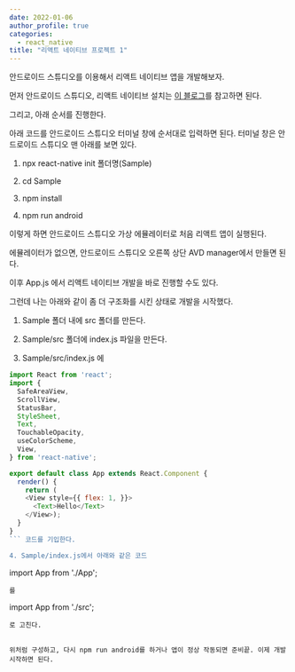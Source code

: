 ```yaml
---
date: 2022-01-06
author_profile: true
categories:
  - react_native
title: "리액트 네이티브 프로젝트 1"
---
```


안드로이드 스튜디오를 이용해서 리액트 네이티브 앱을 개발해보자.

먼저 안드로이드 스튜디오, 리액트 네이티브 설치는 [이 블로그](https://dev-yakuza.posstree.com/ko/react-native/install-on-windows/)를 참고하면 된다.

그리고, 아래 순서를 진행한다.

아래 코드를 안드로이드 스튜디오 터미널 창에 순서대로 입력하면 된다. 터미널 창은 안드로이드 스튜디오 맨 아래를 보면 있다.

1. npx react-native init 폴더명(Sample)

2. cd Sample

3. npm install

4. npm run android

이렇게 하면 안드로이드 스튜디오 가상 에뮬레이터로 처음 리액트 앱이 실행된다.

에뮬레이터가 없으면, 안드로이드 스튜디오 오른쪽 상단 AVD manager에서 만들면 된다.


이후 App.js 에서 리액트 네이티브 개발을 바로 진행할 수도 있다.

그런데 나는 아래와 같이 좀 더 구조화를 시킨 상태로 개발을 시작했다.

1. Sample 폴더 내에 src 폴더를 만든다.

2. Sample/src 폴더에 index.js 파일을 만든다.

3. Sample/src/index.js 에 
``` javascript
import React from 'react';
import {
  SafeAreaView,
  ScrollView,
  StatusBar,
  StyleSheet,
  Text,
  TouchableOpacity,
  useColorScheme,
  View,
} from 'react-native';

export default class App extends React.Component {
  render() {
    return (
    <View style={{ flex: 1, }}>
      <Text>Hello</Text>
    </View>);
  }
}
``` 코드를 기입한다.

4. Sample/index.js에서 아래와 같은 코드 
```
import App from './App';
```
를 

```
import App from './src';
```
로 고친다.


위처럼 구성하고, 다시 npm run android를 하거나 앱이 정상 작동되면 준비끝. 이제 개발 시작하면 된다.
